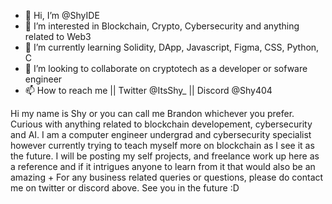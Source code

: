 - 👋 Hi, I’m @ShyIDE
- 👀 I’m interested in Blockchain, Crypto, Cybersecurity and anything related to Web3
- 🌱 I’m currently learning Solidity, DApp, Javascript, Figma, CSS, Python, C
- 💞️ I’m looking to collaborate on cryptotech as a developer or sofware engineer
- 📫 How to reach me || Twitter @ItsShy_ || Discord @Shy404

Hi my name is Shy or you can call me Brandon whichever you prefer. Curious with anything related to blockchain developement, cybersecurity and AI.
I am a computer engineer undergrad and cybersecurity specialist however currently trying to teach myself more on blockchain as I see it as the future.
I will be posting my self projects, and freelance work up here as a reference and if it intrigues anyone to learn from it that would also be an amazing +
For any business related queries or questions, please do contact me on twitter or discord above. See you in the future :D 

